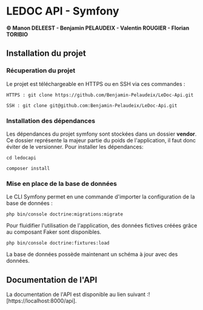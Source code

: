 # LEDOC API - Symfony
**© Manon DELEEST - Benjamin PELAUDEIX - Valentin ROUGIER - Florian TORIBIO**

## Installation du projet
### Récuperation du projet
Le projet est téléchargeable en HTTPS ou en SSH via ces commandes : 

`HTTPS : git clone https://github.com/Benjamin-Pelaudeix/LeDoc-Api.git`

`SSH : git clone git@github.com:Benjamin-Pelaudeix/LeDoc-Api.git`

### Installation des dépendances
Les dépendances du projet symfony sont stockées dans un dossier **vendor**. Ce dossier représente la majeur partie du poids de l'application, il faut donc éviter de le versionner. Pour installer les dépendances: 

`cd ledocapi`

`composer install`

### Mise en place de la base de données
Le CLI Symfony permet en une commande d'importer la configuration de la base de données : 

`php bin/console doctrine:migrations:migrate`

Pour fluidifier l'utilisation de l'application, des données fictives créées grâce au composant Faker sont disponibles.

`php bin/console doctrine:fixtures:load`

La base de données possède maintenant un schéma à jour avec des données.

## Documentation de l'API
La documentation de l'API est disponible au lien suivant :![https://localhost:8000/api].
